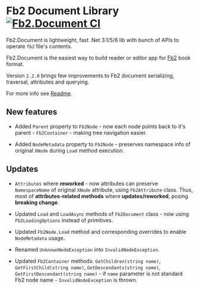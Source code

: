 # Fb2 Document Library&nbsp;[![Fb2.Document CI](https://github.com/Overrided/Fb2.Document/actions/workflows/ci_build.yml/badge.svg)](https://github.com/Overrided/Fb2.Document/actions/workflows/ci_build.yml)


Fb2.Document is lightweight, fast .Net 3.1/5/6 lib with bunch of APIs to operate `fb2` file's contents.

Fb2.Document is the easiest way to build reader or editor app for [Fb2](https://en.wikipedia.org/wiki/FictionBook) book format.  

Version `2.2.0` brings few improvements to Fb2 document serializing, traversal, attributes and querying.

For more info see [Readme](https://github.com/Overrided/Fb2.Document).

## New features

* Added `Parent` property to `Fb2Node` - now each node points back to it's parent - `Fb2Container` - making tree navigation easier.

* Added `NodeMetadata` property to `Fb2Node` - preserves namespace info of original `XNode` during `Load` method execution.

## Updates

* `Attributes` where **reworked** - now attributes can preserve `NamespaceName` of original `XNode` attribute, using `Fb2Attribute` class. Thus, most of **attributes-related methods** where **updates/reworked**, posing **breaking change**. 

* Updated `Load` and `LoadAsync` methods of `Fb2Document` class - now using `Fb2LoadingOptions` instead of primitives.

* Updated `Fb2Node.Load` method and corresponding overrides to enable `NodeMetadata` usage. 

* Renamed `UnknownNodeException` into `InvalidNodeException`.

* Updated `Fb2Container` methods: `GetChildren(string name)`, `GetFirstChild(string name)`, `GetDescendants(string name)`, `GetFirstDescendant(string name)` - if `name` parameter is not standard Fb2 node name - `InvalidNodeException` is thrown.

